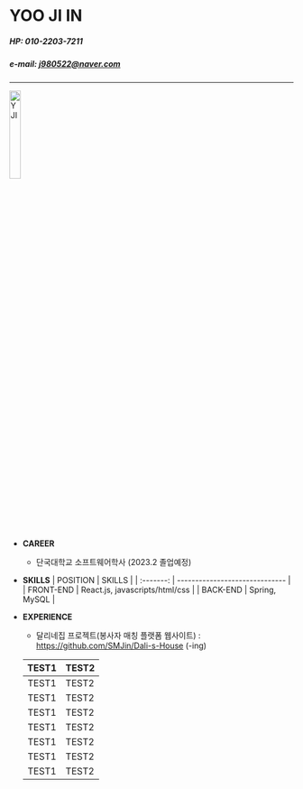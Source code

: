 # YOO JI IN

##### HP: 010-2203-7211
##### e-mail: j980522@naver.com

---

 <img src="./main_img.JPG" width="20%" height="20%" title="main_img" alt="YJI"></img>

- **CAREER**
  - 단국대학교 소프트웨어학사 (2023.2 졸업예정)


- **SKILLS**
  | POSITION | SKILLS |
  | :-------: | ------------------------------ |
  | FRONT-END | React.js, javascripts/html/css |
  | BACK-END  | Spring, MySQL                  |
  
  
- **EXPERIENCE**
  - 달리네집 프로젝트(봉사자 매칭 플랫폼 웹사이트) : <https://github.com/SMJin/Dali-s-House> (-ing)



  | TEST1 | TEST2 |
  | :-------: | ------------------------------ |
  | TEST1 | TEST2 |
  | TEST1 | TEST2 |
  | TEST1 | TEST2 |
  | TEST1 | TEST2 |
  | TEST1 | TEST2 |
  | TEST1 | TEST2 |
  | TEST1 | TEST2 |
